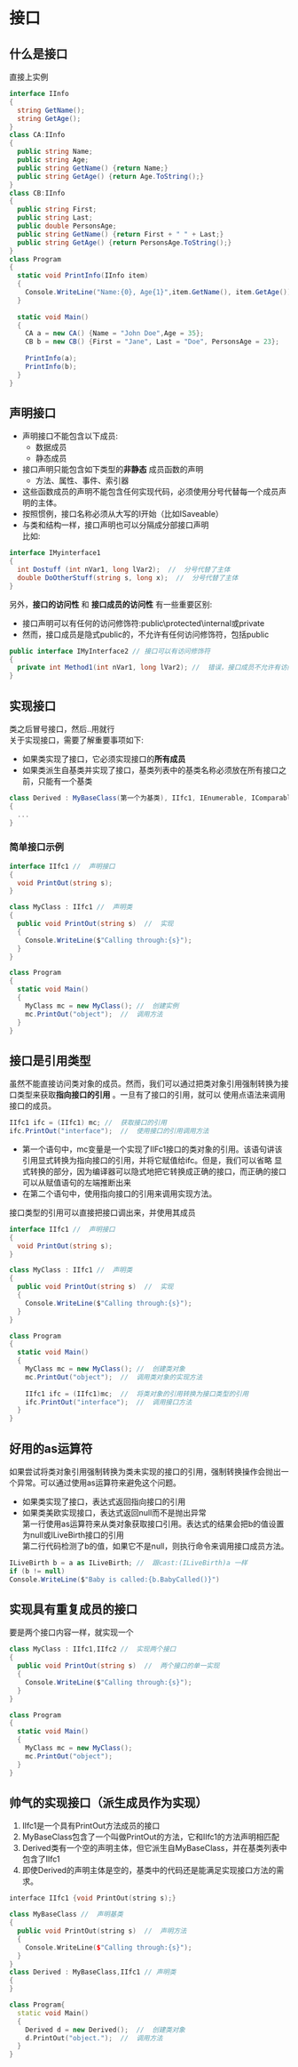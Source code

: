 # 接口
## 什么是接口
直接上实例
```c#
interface IInfo
{
  string GetName();
  string GetAge();
}
class CA:IInfo
{
  public string Name;
  public string Age;
  public string GetName() {return Name;}
  public string GetAge() {return Age.ToString();}
}
class CB:IInfo
{
  public string First;
  public string Last;
  public double PersonsAge;
  public string GetName() {return First + " " + Last;}
  public string GetAge() {return PersonsAge.ToString();}
}
class Program
{
  static void PrintInfo(IInfo item)
  {
    Console.WriteLine("Name:{0}, Age{1}",item.GetName(), item.GetAge());
  }
  
  static void Main()
  {
    CA a = new CA() {Name = "John Doe",Age = 35};
    CB b = new CB() {First = "Jane", Last = "Doe", PersonsAge = 23};
    
    PrintInfo(a);
    PrintInfo(b);
  }
}
```

## 声明接口
* 声明接口不能包含以下成员:  
  * 数据成员
  * 静态成员
* 接口声明只能包含如下类型的**非静态** 成员函数的声明
  * 方法、属性、事件、索引器
* 这些函数成员的声明不能包含任何实现代码，必须使用分号代替每一个成员声明的主体。  
* 按照惯例，接口名称必须从大写的I开始（比如ISaveable）
* 与类和结构一样，接口声明也可以分隔成分部接口声明  
比如:
```c#
interface IMyinterface1
{
  int Dostuff (int nVar1, long lVar2);  //  分号代替了主体
  double DoOtherStuff(string s, long x);  //  分号代替了主体
}
```

另外，**接口的访问性** 和 **接口成员的访问性** 有一些重要区别:  
* 接口声明可以有任何的访问修饰符:public\protected\internal或private
* 然而，接口成员是隐式public的，不允许有任何访问修饰符，包括public
```c#
public interface IMyInterface2 // 接口可以有访问修饰符
{
  private int Method1(int nVar1, long lVar2); //  错误，接口成员不允许有访问修饰符
}
```
## 实现接口
类之后冒号接口，然后..用就行  
关于实现接口，需要了解重要事项如下:
* 如果类实现了接口，它必须实现接口的**所有成员**   
* 如果类派生自基类并实现了接口，基类列表中的基类名称必须放在所有接口之前，只能有一个基类
```c#
class Derived : MyBaseClass(第一个为基类), IIfc1, IEnumerable, IComparable（后面3个为接口）
{
  ...
}
```
### 简单接口示例
```c#
interface IIfc1 //  声明接口
{
  void PrintOut(string s);
}

class MyClass : IIfc1 //  声明类
{
  public void PrintOut(string s)  //  实现
  {
    Console.WriteLine($"Calling through:{s}");
  }
}

class Program
{
  static void Main()
  {
    MyClass mc = new MyClass(); //  创建实例
    mc.PrintOut("object");  //  调用方法
  }
}
```
## 接口是引用类型
虽然不能直接访问类对象的成员。然而，我们可以通过把类对象引用强制转换为接口类型来获取**指向接口的引用** 。一旦有了接口的引用，就可以
使用点语法来调用接口的成员。  
```c#
IIfc1 ifc = (IIfc1) mc; //  获取接口的引用
ifc.PrintOut("interface");  //  使用接口的引用调用方法
```
* 第一个语句中，mc变量是一个实现了IIFc1接口的类对象的引用。该语句讲该引用显式转换为指向接口的引用，并将它赋值给ifc。但是，我们可以省略
显式转换的部分，因为编译器可以隐式地把它转换成正确的接口，而正确的接口可以从赋值语句的左端推断出来  
* 在第二个语句中，使用指向接口的引用来调用实现方法。  

接口类型的引用可以直接把接口调出来，并使用其成员
```c#
interface IIfc1 //  声明接口
{
  void PrintOut(string s);
}

class MyClass : IIfc1 //  声明类
{
  public void PrintOut(string s)  //  实现
  {
    Console.WriteLine($"Calling through:{s}");
  }
}

class Program
{
  static void Main()
  {
    MyClass mc = new MyClass(); //  创建类对象
    mc.PrintOut("object");  //  调用类对象的实现方法
    
    IIfc1 ifc = (IIfc1)mc;  //  将类对象的引用转换为接口类型的引用
    ifc.PrintOut("interface");  //  调用接口方法
  }
}
```
## 好用的as运算符
如果尝试将类对象引用强制转换为类未实现的接口的引用，强制转换操作会抛出一个异常。可以通过使用as运算符来避免这个问题。  
* 如果类实现了接口，表达式返回指向接口的引用  
* 如果类美欧实现接口，表达式返回null而不是抛出异常  
第一行使用as运算符来从类对象获取接口引用。表达式的结果会把b的值设置为null或ILiveBirth接口的引用  
第二行代码检测了b的值，如果它不是null，则执行命令来调用接口成员方法。  
```c#
ILiveBirth b = a as ILiveBirth; //  跟cast:(ILiveBirth)a 一样
if (b != null)
Console.WriteLine($"Baby is called:{b.BabyCalled()}")
```
## 实现具有重复成员的接口
要是两个接口内容一样，就实现一个
```c#
class MyClass : IIfc1,IIfc2 //  实现两个接口
{
  public void PrintOut(string s)  //  两个接口的单一实现
  {
    Console.WriteLine($"Calling through:{s}");
  }
}

class Program
{
  static void Main()
  {
    MyClass mc = new MyClass();
    mc.PrintOut("object");
  }
}
```
## 帅气的实现接口（派生成员作为实现）
1. IIfc1是一个具有PrintOut方法成员的接口
2. MyBaseClass包含了一个叫做PrintOut的方法，它和IIfc1的方法声明相匹配  
3. Derived类有一个空的声明主体，但它派生自MyBaseClass，并在基类列表中包含了IIfc1  
4. 即使Derived的声明主体是空的，基类中的代码还是能满足实现接口方法的需求。  
```cpp
interface IIfc1 {void PrintOut(string s);}

class MyBaseClass //  声明基类
{
  public void PrintOut(string s)  //  声明方法
  {
    Console.WriteLine($"Calling through:{s}");
  }
}
class Derived : MyBaseClass,IIfc1 // 声明类
{
}

class Program{
  static void Main()
  {
    Derived d = new Derived();  //  创建类对象
    d.PrintOut("object.");  //  调用方法
  }
}
```
